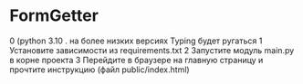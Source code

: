 # FormGetter
0 (python 3.10 . на более низких версиях Typing будет ругаться
1 Установите зависимости из requirements.txt
2 Запустите модуль main.py в корне проекта
3 Перейдите в браузере на главную страницу и прочтите инструкцию  (файл public/index.html)


